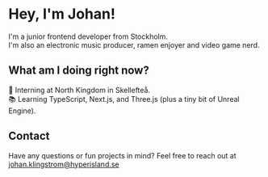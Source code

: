 # Hey, I'm Johan!
I'm a junior frontend developer from Stockholm.
<br />
I'm also an electronic music producer, ramen enjoyer and video game nerd.

## What am I doing right now?
🚀 Interning at North Kingdom in Skellefteå.
<br />
📚 Learning TypeScript, Next.js, and Three.js (plus a tiny bit of Unreal Engine).

## Contact
Have any questions or fun projects in mind? Feel free to reach out at johan.klingstrom@hyperisland.se
